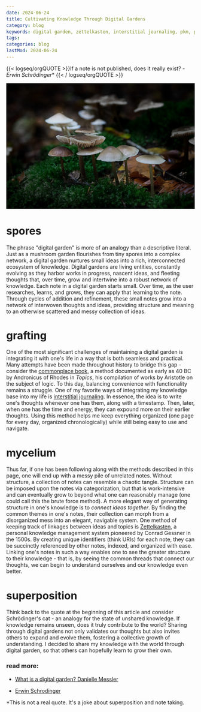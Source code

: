 ```yaml
---
date: 2024-06-24
title: Cultivating Knowledge Through Digital Gardens
category: blog
keywords: digital garden, zettelkasten, interstitial journaling, pkm, personal knowledge management
tags:
categories: blog
lastMod: 2024-06-24
---
```

{{< logseq/orgQUOTE >}}If a note is not published, does it really exist? 
*- Erwin Schrödinger** 
{{< / logseq/orgQUOTE >}}

![mushrooms-2743051_1280.jpg](content/assets/mushrooms-2743051_1280_1719269199443_0.jpg)

# spores

The phrase "digital garden" is more of an analogy than a descriptive literal. Just as a mushroom garden flourishes from tiny spores into a complex network, a digital garden nurtures small ideas into a rich, interconnected ecosystem of knowledge. Digital gardens are living entities, constantly evolving as they harbor works in progress, nascent ideas, and fleeting thoughts that, over time, grow and intertwine into a robust network of knowledge. Each note in a digital garden starts small. Over time, as the user researches, learns, and grows, they can apply that learning to the note. Through cycles of addition and refinement, these small notes grow into a network of interwoven thoughts and ideas, providing structure and meaning to an otherwise scattered and messy collection of ideas.

# grafting

One of the most significant challenges of maintaining a digital garden is integrating it with one's life in a way that is both seamless and practical. Many attempts have been made throughout history to bridge this gap - consider the [commonplace book](https://en.wikipedia.org/w/index.php?title=Commonplace_book&oldid=1226293413), a method documented as early as 40 BC by Andronicus of Rhodes in *Topics*, his compilation of works by Aristotle on the subject of logic. To this day, balancing convenience with functionality remains a struggle. One of my favorite ways of integrating my knowledge base into my life is [interstitial journaling](https://nesslabs.com/interstitial-journaling). In essence, the idea is to write one's thoughts whenever one has them, along with a timestamp. Then, later, when one has the time and energy, they can expound more on their earlier thoughts. Using this method helps me keep everything organized (one page for every day, organized chronologically) while still being easy to use and navigate.

# mycelium

Thus far, if one has been following along with the methods described in this page, one will end up with a messy pile of unrelated notes. Without structure, a collection of notes can resemble a chaotic tangle. Structure can be imposed upon the notes via categorization, but that is work-intensive and can eventually grow to beyond what one can reasonably manage (one could call this the brute force method). A more elegant way of generating structure in one's knowledge is to *connect ideas together*. By finding the common themes in one's notes, their collection can morph from a disorganized mess into an elegant, navigable system. One method of keeping track of linkages between ideas and topics is [Zettelkasten](https://en.wikipedia.org/wiki/Zettelkasten), a personal knowledge management system pioneered by Conrad Gessner in the 1500s. By creating unique identifiers (think URIs) for each note, they can be succinctly referenced by other notes, indexed, and organized with ease. Linking one's notes in such a way enables one to see the greater structure to their knowledge - that is, by seeing the common threads that connect our thoughts, we can begin to understand ourselves and our knowledge even better.

# superposition

Think back to the quote at the beginning of this article and consider Schrödinger's cat - an analogy for the state of unshared knowledge. If knowledge remains unseen, does it truly contribute to the world? Sharing through digital gardens not only validates our thoughts but also invites others to expand and evolve them, fostering a collective growth of understanding. I decided to share my knowledge with the world through digital garden, so that others can hopefully learn to grow their own.



### read more:

  + [What is a digital garden? Danielle Messler](https://www.thunknotes.com/blog/what-is-a-digital-garden)

  + [Erwin Schrodinger](https://en.wikipedia.org/wiki/Erwin_Schr%C3%B6dinger)

*This is not a real quote. It's a joke about superposition and note taking.
